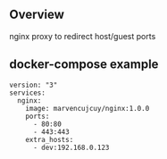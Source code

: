 ## Overview

nginx proxy to redirect host/guest ports

## docker-compose example

```
version: "3"
services:
  nginx:
    image: marvencujcuy/nginx:1.0.0
    ports:
      - 80:80
      - 443:443
    extra_hosts:
      - dev:192.168.0.123
```
